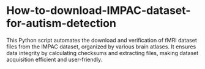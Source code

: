 # How-to-download-IMPAC-dataset-for-autism-detection
This Python script automates the download and verification of fMRI dataset files from the IMPAC dataset, organized by various brain atlases. It ensures data integrity by calculating checksums and extracting files, making dataset acquisition efficient and user-friendly.
